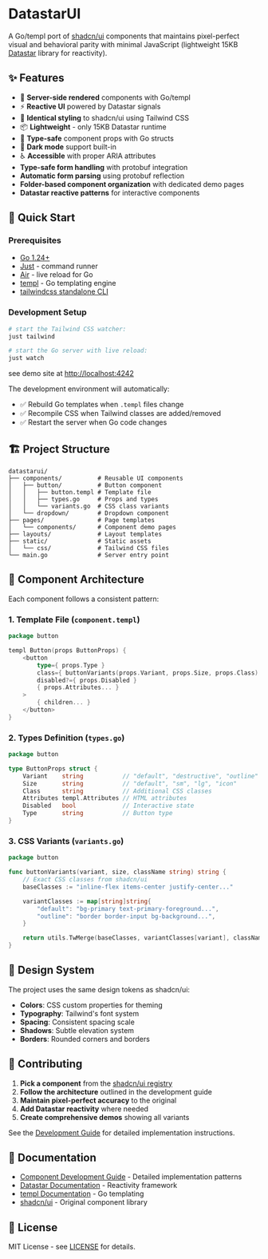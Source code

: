 # DatastarUI

A Go/templ port of [shadcn/ui](https://ui.shadcn.com/) components that maintains pixel-perfect visual and behavioral parity with minimal JavaScript (lightweight 15KB [Datastar](https://data-star.dev/) library for reactivity).

## ✨ Features

- 🚀 **Server-side rendered** components with Go/templ
- ⚡ **Reactive UI** powered by Datastar signals
- 🎨 **Identical styling** to shadcn/ui using Tailwind CSS
- 📦 **Lightweight** - only 15KB Datastar runtime
- 🔧 **Type-safe** component props with Go structs
- 🌙 **Dark mode** support built-in
- ♿ **Accessible** with proper ARIA attributes
- **Type-safe form handling** with protobuf integration
- **Automatic form parsing** using protobuf reflection
- **Folder-based component organization** with dedicated demo pages
- **Datastar reactive patterns** for interactive components

## 🚀 Quick Start

### Prerequisites

- [Go 1.24+](https://golang.org/dl/)
- [Just](https://github.com/casey/just) - command runner
- [Air](https://github.com/cosmtrek/air) - live reload for Go
- [templ](https://templ.guide/) - Go templating engine
- [tailwindcss standalone CLI](https://tailwindcss.com/blog/standalone-cli)

### Development Setup

```bash
# start the Tailwind CSS watcher:
just tailwind

# start the Go server with live reload:
just watch
```

see demo site at [http://localhost:4242](http://localhost:4242)

The development environment will automatically:

- ✅ Rebuild Go templates when `.templ` files change
- ✅ Recompile CSS when Tailwind classes are added/removed
- ✅ Restart the server when Go code changes

## 🏗️ Project Structure

```
datastarui/
├── components/          # Reusable UI components
│   ├── button/          # Button component
│   │   ├── button.templ # Template file
│   │   ├── types.go     # Props and types
│   │   └── variants.go  # CSS class variants
│   └── dropdown/        # Dropdown component
├── pages/               # Page templates
│   └── components/      # Component demo pages
├── layouts/             # Layout templates
├── static/              # Static assets
│   └── css/             # Tailwind CSS files
└── main.go              # Server entry point
```

## 🧩 Component Architecture

Each component follows a consistent pattern:

### 1. Template File (`component.templ`)

```go
package button

templ Button(props ButtonProps) {
    <button
        type={ props.Type }
        class={ buttonVariants(props.Variant, props.Size, props.Class) }
        disabled?={ props.Disabled }
        { props.Attributes... }
    >
        { children... }
    </button>
}
```

### 2. Types Definition (`types.go`)

```go
package button

type ButtonProps struct {
    Variant    string           // "default", "destructive", "outline"
    Size       string           // "default", "sm", "lg", "icon"
    Class      string           // Additional CSS classes
    Attributes templ.Attributes // HTML attributes
    Disabled   bool             // Interactive state
    Type       string           // Button type
}
```

### 3. CSS Variants (`variants.go`)

```go
package button

func buttonVariants(variant, size, className string) string {
    // Exact CSS classes from shadcn/ui
    baseClasses := "inline-flex items-center justify-center..."

    variantClasses := map[string]string{
        "default": "bg-primary text-primary-foreground...",
        "outline": "border border-input bg-background...",
    }

    return utils.TwMerge(baseClasses, variantClasses[variant], className)
}
```

## 🎨 Design System

The project uses the same design tokens as shadcn/ui:

- **Colors**: CSS custom properties for theming
- **Typography**: Tailwind's font system
- **Spacing**: Consistent spacing scale
- **Shadows**: Subtle elevation system
- **Borders**: Rounded corners and borders

## 🤝 Contributing

1. **Pick a component** from the [shadcn/ui registry](https://ui.shadcn.com/docs/components)
1. **Follow the architecture** outlined in the development guide
1. **Maintain pixel-perfect accuracy** to the original
1. **Add Datastar reactivity** where needed
1. **Create comprehensive demos** showing all variants

See the [Development Guide](./.cursor/rules/datastar.mdc) for detailed implementation instructions.

## 📖 Documentation

- [Component Development Guide](./.cursor/rules/datastar.mdc) - Detailed implementation patterns
- [Datastar Documentation](https://data-star.dev/) - Reactivity framework
- [templ Documentation](https://templ.guide/) - Go templating
- [shadcn/ui](https://ui.shadcn.com/) - Original component library

## 📄 License

MIT License - see [LICENSE](LICENSE) for details.
